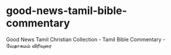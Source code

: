 # good-news-tamil-bible-commentary
Good News Tamil Christian Collection - Tamil Bible Commentary - வேதாகமம் விரிவுரை
